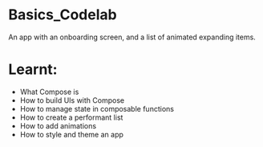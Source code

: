 # Basics_Codelab
An app with an onboarding screen, and a list of animated expanding items.
# Learnt:

- What Compose is
- How to build UIs with Compose
- How to manage state in composable functions
- How to create a performant list
- How to add animations
- How to style and theme an app
